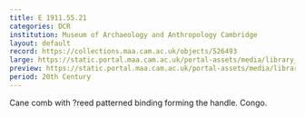```yaml
---
title: E 1911.55.21
categories: DCR
institution: Museum of Archaeology and Anthropology Cambridge
layout: default
record: https://collections.maa.cam.ac.uk/objects/526493
large: https://static.portal.maa.cam.ac.uk/portal-assets/media/library_images/web/664349_E_1911.55.21_002.jpg
preview: https://static.portal.maa.cam.ac.uk/portal-assets/media/library_images/thumbnail/664349_E_1911.55.21_002.jpg
period: 20th Century
---
```


Cane comb with ?reed patterned binding forming the handle. Congo.
